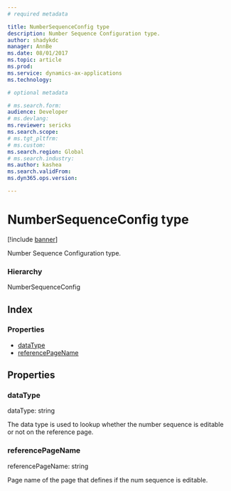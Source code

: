 ```yaml
---
# required metadata

title: NumberSequenceConfig type
description: Number Sequence Configuration type.
author: shadykdc
manager: AnnBe
ms.date: 08/01/2017
ms.topic: article
ms.prod: 
ms.service: dynamics-ax-applications
ms.technology: 

# optional metadata

# ms.search.form:
audience: Developer
# ms.devlang: 
ms.reviewer: sericks
ms.search.scope: 
# ms.tgt_pltfrm: 
# ms.custom:
ms.search.region: Global
# ms.search.industry: 
ms.author: kashea
ms.search.validFrom:
ms.dyn365.ops.version:

---
```


# NumberSequenceConfig type

[!include [banner](../../../../includes/banner.md)]

Number Sequence Configuration type.

### Hierarchy

NumberSequenceConfig <br>

## Index

### Properties

* [dataType](view-model-control-basecontrol-iinputcontrol-inumbersequenceconfig.md#datatype)
* [referencePageName](view-model-control-basecontrol-iinputcontrol-inumbersequenceconfig.md#referencepagename)

## Properties

### dataType

dataType: string

The data type is used to lookup whether the number sequence is editable or not on the reference page.


### referencePageName

referencePageName: string

Page name of the page that defines if the num sequence is editable.


